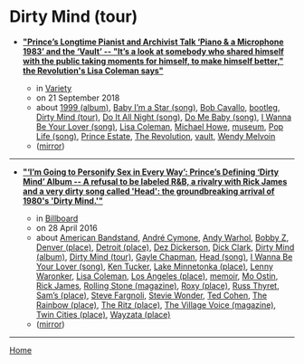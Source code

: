 # Dirty Mind (tour)

 - [**"Prince’s Longtime Pianist and Archivist Talk ‘Piano & a Microphone 1983’ and the ‘Vault’ -- "It’s a look at somebody who shared himself with the public taking moments for himself, to make himself better," the Revolution's Lisa Coleman says"**](https://variety.com/2018/biz/news/princes-longtime-pianist-and-archivist-talk-piano-a-microphone-1983-and-the-vault-1202952085/)

    - in [Variety](https://variety.com/)
    - on 21 September 2018
    - about [1999 (album)](../../../topics/album/1999/index.md), [Baby I’m a Star (song)](../../../topics/song/baby-i-m-a-star/index.md), [Bob Cavallo](../../../topics/bob-cavallo/index.md), [bootleg](../../../topics/bootleg/index.md), [Dirty Mind (tour)](../../../topics/tour/dirty-mind/index.md), [Do It All Night (song)](../../../topics/song/do-it-all-night/index.md), [Do Me Baby (song)](../../../topics/song/do-me-baby/index.md), [I Wanna Be Your Lover (song)](../../../topics/song/i-wanna-be-your-lover/index.md), [Lisa Coleman](../../../topics/lisa-coleman/index.md), [Michael Howe](../../../topics/michael-howe/index.md), [museum](../../../topics/museum/index.md), [Pop Life (song)](../../../topics/song/pop-life/index.md), [Prince Estate](../../../topics/prince-estate/index.md), [The Revolution](../../../topics/the-revolution/index.md), [vault](../../../topics/vault/index.md), [Wendy Melvoin](../../../topics/wendy-melvoin/index.md)
    - ([mirror](https://web.archive.org/web/*/https://variety.com/2018/biz/news/princes-longtime-pianist-and-archivist-talk-piano-a-microphone-1983-and-the-vault-1202952085/))

----

 - [**"‘I’m Going to Personify Sex in Every Way’: Prince’s Defining ‘Dirty Mind’ Album -- A refusal to be labeled R&B, a rivalry with Rick James and a very dirty song called 'Head': the groundbreaking arrival of 1980's 'Dirty Mind.'"**](https://www.billboard.com/music/features/prince-dirty-mind-retrospective-7348526/)

    - in [Billboard](https://www.billboard.com/)
    - on 28 April 2016
    - about [American Bandstand](../../../topics/american-bandstand/index.md), [André Cymone](../../../topics/andr-cymone/index.md), [Andy Warhol](../../../topics/andy-warhol/index.md), [Bobby Z](../../../topics/bobby-z/index.md), [Denver (place)](../../../topics/place/denver/index.md), [Detroit (place)](../../../topics/place/detroit/index.md), [Dez Dickerson](../../../topics/dez-dickerson/index.md), [Dick Clark](../../../topics/dick-clark/index.md), [Dirty Mind (album)](../../../topics/album/dirty-mind/index.md), [Dirty Mind (tour)](../../../topics/tour/dirty-mind/index.md), [Gayle Chapman](../../../topics/gayle-chapman/index.md), [Head (song)](../../../topics/song/head/index.md), [I Wanna Be Your Lover (song)](../../../topics/song/i-wanna-be-your-lover/index.md), [Ken Tucker](../../../topics/ken-tucker/index.md), [Lake Minnetonka (place)](../../../topics/place/lake-minnetonka/index.md), [Lenny Waronker](../../../topics/lenny-waronker/index.md), [Lisa Coleman](../../../topics/lisa-coleman/index.md), [Los Angeles (place)](../../../topics/place/los-angeles/index.md), [memoir](../../../topics/memoir/index.md), [Mo Ostin](../../../topics/mo-ostin/index.md), [Rick James](../../../topics/rick-james/index.md), [Rolling Stone (magazine)](../../../topics/magazine/rolling-stone/index.md), [Roxy (place)](../../../topics/place/roxy/index.md), [Russ Thyret](../../../topics/russ-thyret/index.md), [Sam’s (place)](../../../topics/place/sam-s/index.md), [Steve Fargnoli](../../../topics/steve-fargnoli/index.md), [Stevie Wonder](../../../topics/stevie-wonder/index.md), [Ted Cohen](../../../topics/ted-cohen/index.md), [The Rainbow (place)](../../../topics/place/the-rainbow/index.md), [The Ritz (place)](../../../topics/place/the-ritz/index.md), [The Village Voice (magazine)](../../../topics/magazine/the-village-voice/index.md), [Twin Cities (place)](../../../topics/place/twin-cities/index.md), [Wayzata (place)](../../../topics/place/wayzata/index.md)
    - ([mirror](https://web.archive.org/web/*/https://www.billboard.com/music/features/prince-dirty-mind-retrospective-7348526/))

----

[Home](../index.md)
